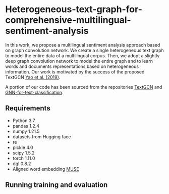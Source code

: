# Heterogeneous-text-graph-for-comprehensive-multilingual-sentiment-analysis
In this work, we propose a multilingual sentiment analysis approach based on graph convolution network. We create a single heterogeneous text graph to model the entire data of a multilingual corpus.
Then, we adopt a slightly deep graph convolution network to model the entire graph and to learn words and documents representations based on heterogeneous information.
Our work is motivated by the success of the proposed TextGCN [Yao et al. (2019)](https://arxiv.org/abs/1809.05679).

A portion of our code has been sourced from the repositories [TextGCN](https://github.com/yao8839836/text_gcn) and [GNN-for-text-classification](https://github.com/zshicode/GNN-for-text-classification).

## Requirements

* Python 3.7
* pandas 1.2.4
* numpy 1.21.5
* datasets from Hugging face
* re
* pickle 4.0
* scipy 1.5.2
* torch 1.11.0
* dgl 0.8.2
* Aligned word embedding [MUSE](https://github.com/facebookresearch/MUSE)


## Running training and evaluation
